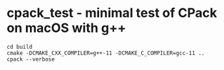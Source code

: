 # cpack_test - minimal test of CPack on macOS with g++

```
cd build
cmake -DCMAKE_CXX_COMPILER=g++-11 -DCMAKE_C_COMPILER=gcc-11 ..
cpack --verbose
```
